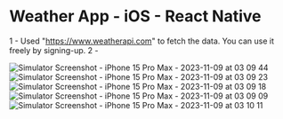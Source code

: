 # Weather App - iOS - React Native

1 - Used "https://www.weatherapi.com" to fetch the data. You can use it freely by signing-up.
2 - 


![Simulator Screenshot - iPhone 15 Pro Max - 2023-11-09 at 03 09 44](https://github.com/oguzzhanturkmen/weather-app-ios-react-native/assets/111460897/cb3c32ba-6154-4e73-815a-d513aede9e2e)
![Simulator Screenshot - iPhone 15 Pro Max - 2023-11-09 at 03 09 23](https://github.com/oguzzhanturkmen/weather-app-ios-react-native/assets/111460897/ed8354a1-be5d-48e6-b5fc-54cd9318813b)
![Simulator Screenshot - iPhone 15 Pro Max - 2023-11-09 at 03 09 18](https://github.com/oguzzhanturkmen/weather-app-ios-react-native/assets/111460897/80729365-932a-40df-bfb2-cfe67d9cce42)
![Simulator Screenshot - iPhone 15 Pro Max - 2023-11-09 at 03 09 09](https://github.com/oguzzhanturkmen/weather-app-ios-react-native/assets/111460897/e03982f6-6a4f-4e1b-a6df-f4502049fd71)
![Simulator Screenshot - iPhone 15 Pro Max - 2023-11-09 at 03 10 11](https://github.com/oguzzhanturkmen/weather-app-ios-react-native/assets/111460897/7f220f1c-5acf-4353-9ef6-2902edc5feb2)
